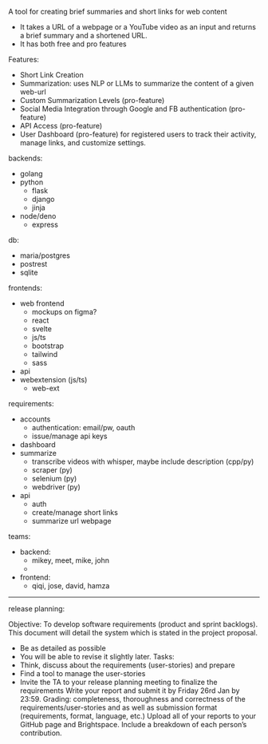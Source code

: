 A tool for creating brief summaries and short links for web content
- It takes a URL of a webpage or a YouTube video as an input and returns a brief summary and a shortened URL.
- It has both free and pro features

Features:
- Short Link Creation
- Summarization: uses NLP or LLMs to summarize the content of a given web-url
- Custom Summarization Levels (pro-feature)
- Social Media Integration through Google and FB authentication (pro-feature)
- API Access (pro-feature)
- User Dashboard (pro-feature) for registered users to track their activity, manage links, and customize settings.



backends:
- golang
- python
  - flask
  - django
  - jinja
- node/deno
  - express

db:
- maria/postgres
- postrest
- sqlite

frontends:
- web frontend
  - mockups on figma?
  - react
  - svelte
  - js/ts
  - bootstrap
  - tailwind
  - sass
- api
- webextension (js/ts)
  - web-ext



requirements:
- accounts
  - authentication: email/pw, oauth
  - issue/manage api keys
- dashboard
- summarize
  - transcribe videos with whisper, maybe include description (cpp/py)
  - scraper (py)
  - selenium (py)
  - webdriver (py)
- api
  - auth
  - create/manage short links
  - summarize url webpage



teams:
- backend:
  - mikey, meet, mike, john
  -
- frontend:
  - qiqi, jose, david, hamza




----
release planning:

Objective:
To develop software requirements (product and sprint backlogs). This document will detail the system which is stated in the project proposal.
- Be as detailed as possible
- You will be able to revise it slightly later.
Tasks:
- Think, discuss about the requirements (user-stories) and prepare
- Find a tool to manage the user-stories
- Invite the TA to your release planning meeting to finalize the requirements
Write your report and submit it by Friday 26rd Jan by 23:59.
Grading: completeness, thoroughness and correctness of the requirements/user-stories and as well as submission format (requirements, format, language, etc.)
Upload all of your reports to your GitHub page and Brightspace. Include a breakdown of each person’s contribution.
